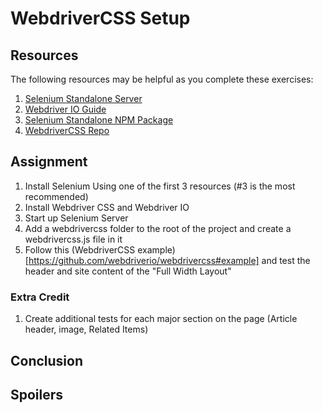 # WebdriverCSS Setup

## Resources

The following resources may be helpful as you complete these exercises:

1. [Selenium Standalone Server](http://www.seleniumhq.org/download/)
2. [Webdriver IO Guide](http://webdriver.io/guide.html)
3. [Selenium Standalone NPM Package](https://www.npmjs.com/package/selenium-standalone)
4. [WebdriverCSS Repo](https://github.com/webdriverio/webdrivercss)


## Assignment

1. Install Selenium Using one of the first 3 resources (#3 is the most recommended)
2. Install Webdriver CSS and Webdriver IO
3. Start up Selenium Server
4. Add a webdrivercss folder to the root of the project and create a webdrivercss.js file in it
5. Follow this (WebdriverCSS example)[https://github.com/webdriverio/webdrivercss#example] and test the header and site content of the "Full Width Layout"

### Extra Credit
1. Create additional tests for each major section on the page (Article header, image, Related Items) 

## Conclusion




## Spoilers
